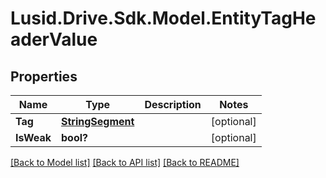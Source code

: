 
# Lusid.Drive.Sdk.Model.EntityTagHeaderValue

## Properties

Name | Type | Description | Notes
------------ | ------------- | ------------- | -------------
**Tag** | [**StringSegment**](StringSegment.md) |  | [optional] 
**IsWeak** | **bool?** |  | [optional] 

[[Back to Model list]](../README.md#documentation-for-models)
[[Back to API list]](../README.md#documentation-for-api-endpoints)
[[Back to README]](../README.md)

